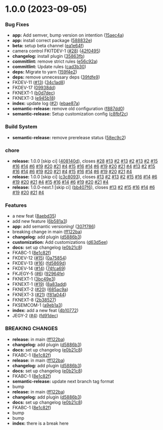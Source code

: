 # 1.0.0 (2023-09-05)


### Bug Fixes

* **app:** Add semver, bump version on intention ([15aec4a](https://github.com/robence/semantic-release-poc/commit/15aec4afc34d41f0d1e7ea5c474e1521568c5d35))
* **app:** install correct package ([588832e](https://github.com/robence/semantic-release-poc/commit/588832e641c422d18430d4ba114d98dca003c317))
* **beta:** setup beta channel ([ea1e64f](https://github.com/robence/semantic-release-poc/commit/ea1e64f8491381ab4356f750bce9b2d26962262c))
* camera control FKITDEV-1 ([#28](https://github.com/robence/semantic-release-poc/issues/28)) ([42f0495](https://github.com/robence/semantic-release-poc/commit/42f0495e53bdcec69d5b76d2ff6e4b2a22b80e6f))
* **changelog:** install plugin ([35863fb](https://github.com/robence/semantic-release-poc/commit/35863fb8b48da9d1d5016f841e5cfe6a0484b5c5))
* **commitlint:** remove strict rules ([e56c92a](https://github.com/robence/semantic-release-poc/commit/e56c92a4a42a0168c9878d1e4abdc880e9170871))
* **commitlint:** Update rules ([cad3b30](https://github.com/robence/semantic-release-poc/commit/cad3b30679128e3e20f0632df7fc5b6458e7d9d5))
* **deps:** Migrate to yarn ([159f4e2](https://github.com/robence/semantic-release-poc/commit/159f4e226cf85d2b32390355aac06ebbd6324b88))
* **deps:** remove unnecessary deps ([39fdfe9](https://github.com/robence/semantic-release-poc/commit/39fdfe9c3abfaf5381d833dffb305e9a120c5d85))
* FKDEV-11 ([#13](https://github.com/robence/semantic-release-poc/issues/13)) ([34c1ad8](https://github.com/robence/semantic-release-poc/commit/34c1ad8bcc8db4290cbc07cd9d7c081a8aa360f6))
* FKDEV-17 ([09938dd](https://github.com/robence/semantic-release-poc/commit/09938dd3c67d1c7322a5c36ef1625eaf691d0e61))
* FKNEXT-1 ([b0d7dec](https://github.com/robence/semantic-release-poc/commit/b0d7decf1937072763b4f428b9b86a419daccccc))
* FKNEXT-3 ([e945b18](https://github.com/robence/semantic-release-poc/commit/e945b181c12fb67fbdab51b0dfcedee8186efdc1))
* **index:** update log ([#2](https://github.com/robence/semantic-release-poc/issues/2)) ([ebae87a](https://github.com/robence/semantic-release-poc/commit/ebae87ae4965a6c76b38784e2faccc7a228794b3))
* **semantic-release:** remove old configuration ([f887dd0](https://github.com/robence/semantic-release-poc/commit/f887dd0bfa155f4311f82563e397708cbb06baa2))
* **semantic-release:** Setup customization config ([c8fbf2c](https://github.com/robence/semantic-release-poc/commit/c8fbf2c9a7ffff8757eda4b03f3b05bc0e0e75b1))


### Build System

* **semantic-release:** remove prerelease status ([58ec9c2](https://github.com/robence/semantic-release-poc/commit/58ec9c29c50e9e3bed8c271cd96e368c6207fbe5))


### chore

* **release:** 1.0.0 [skip ci] ([408140d](https://github.com/robence/semantic-release-poc/commit/408140d39d262f720ce040ae861b1934a61ae336)), closes [#28](https://github.com/robence/semantic-release-poc/issues/28) [#13](https://github.com/robence/semantic-release-poc/issues/13) [#2](https://github.com/robence/semantic-release-poc/issues/2) [#13](https://github.com/robence/semantic-release-poc/issues/13) [#2](https://github.com/robence/semantic-release-poc/issues/2) [#13](https://github.com/robence/semantic-release-poc/issues/13) [#2](https://github.com/robence/semantic-release-poc/issues/2) [#15](https://github.com/robence/semantic-release-poc/issues/15) [#16](https://github.com/robence/semantic-release-poc/issues/16) [#14](https://github.com/robence/semantic-release-poc/issues/14) [#6](https://github.com/robence/semantic-release-poc/issues/6) [#19](https://github.com/robence/semantic-release-poc/issues/19) [#20](https://github.com/robence/semantic-release-poc/issues/20) [#21](https://github.com/robence/semantic-release-poc/issues/21) [#4](https://github.com/robence/semantic-release-poc/issues/4) [#15](https://github.com/robence/semantic-release-poc/issues/15) [#16](https://github.com/robence/semantic-release-poc/issues/16) [#14](https://github.com/robence/semantic-release-poc/issues/14) [#6](https://github.com/robence/semantic-release-poc/issues/6) [#19](https://github.com/robence/semantic-release-poc/issues/19) [#20](https://github.com/robence/semantic-release-poc/issues/20) [#21](https://github.com/robence/semantic-release-poc/issues/21) [#4](https://github.com/robence/semantic-release-poc/issues/4) [#13](https://github.com/robence/semantic-release-poc/issues/13) [#2](https://github.com/robence/semantic-release-poc/issues/2) [#15](https://github.com/robence/semantic-release-poc/issues/15) [#16](https://github.com/robence/semantic-release-poc/issues/16) [#14](https://github.com/robence/semantic-release-poc/issues/14) [#6](https://github.com/robence/semantic-release-poc/issues/6) [#19](https://github.com/robence/semantic-release-poc/issues/19) [#20](https://github.com/robence/semantic-release-poc/issues/20) [#21](https://github.com/robence/semantic-release-poc/issues/21) [#4](https://github.com/robence/semantic-release-poc/issues/4) [#15](https://github.com/robence/semantic-release-poc/issues/15) [#16](https://github.com/robence/semantic-release-poc/issues/16) [#14](https://github.com/robence/semantic-release-poc/issues/14) [#6](https://github.com/robence/semantic-release-poc/issues/6) [#19](https://github.com/robence/semantic-release-poc/issues/19) [#20](https://github.com/robence/semantic-release-poc/issues/20) [#21](https://github.com/robence/semantic-release-poc/issues/21) [#4](https://github.com/robence/semantic-release-poc/issues/4)
* **release:** 1.0.0 [skip ci] ([c3c8093](https://github.com/robence/semantic-release-poc/commit/c3c8093b76b39426024e7bea7bbe57b2db390f2d)), closes [#13](https://github.com/robence/semantic-release-poc/issues/13) [#2](https://github.com/robence/semantic-release-poc/issues/2) [#13](https://github.com/robence/semantic-release-poc/issues/13) [#2](https://github.com/robence/semantic-release-poc/issues/2) [#15](https://github.com/robence/semantic-release-poc/issues/15) [#16](https://github.com/robence/semantic-release-poc/issues/16) [#14](https://github.com/robence/semantic-release-poc/issues/14) [#6](https://github.com/robence/semantic-release-poc/issues/6) [#19](https://github.com/robence/semantic-release-poc/issues/19) [#20](https://github.com/robence/semantic-release-poc/issues/20) [#21](https://github.com/robence/semantic-release-poc/issues/21) [#4](https://github.com/robence/semantic-release-poc/issues/4) [#15](https://github.com/robence/semantic-release-poc/issues/15) [#16](https://github.com/robence/semantic-release-poc/issues/16) [#14](https://github.com/robence/semantic-release-poc/issues/14) [#6](https://github.com/robence/semantic-release-poc/issues/6) [#19](https://github.com/robence/semantic-release-poc/issues/19) [#20](https://github.com/robence/semantic-release-poc/issues/20) [#21](https://github.com/robence/semantic-release-poc/issues/21) [#4](https://github.com/robence/semantic-release-poc/issues/4)
* **release:** 1.0.0-next.1 [skip ci] ([bb407f6](https://github.com/robence/semantic-release-poc/commit/bb407f691369fecfaed9ffe776f93af1884f91c9)), closes [#13](https://github.com/robence/semantic-release-poc/issues/13) [#2](https://github.com/robence/semantic-release-poc/issues/2) [#15](https://github.com/robence/semantic-release-poc/issues/15) [#16](https://github.com/robence/semantic-release-poc/issues/16) [#14](https://github.com/robence/semantic-release-poc/issues/14) [#6](https://github.com/robence/semantic-release-poc/issues/6) [#19](https://github.com/robence/semantic-release-poc/issues/19) [#20](https://github.com/robence/semantic-release-poc/issues/20) [#21](https://github.com/robence/semantic-release-poc/issues/21) [#4](https://github.com/robence/semantic-release-poc/issues/4)


### Features

* a new feat ([8aebd35](https://github.com/robence/semantic-release-poc/commit/8aebd350c055a1b9e706ac2affd312b715ed80f6))
* add new feature ([6b581a3](https://github.com/robence/semantic-release-poc/commit/6b581a3f661147217d5f178af665ea4ec402f84a))
* **app:** add semantic versioning! ([307f786](https://github.com/robence/semantic-release-poc/commit/307f7868e8c24af2431569564e549de3d0c4e5e8))
* breaking change in main ([ff122ba](https://github.com/robence/semantic-release-poc/commit/ff122ba6d18c1a2fa1f5ac2c344e8d4d686d7614))
* **changelog:** add plugin ([d5886b3](https://github.com/robence/semantic-release-poc/commit/d5886b30e6e610fdb4caa6b42a625775b2918ffa))
* **customization:** Add customizations ([d63d5ee](https://github.com/robence/semantic-release-poc/commit/d63d5ee8ffc6c0ad3a8010e9e3faefd7f04b292b))
* **docs:** set up changelog ([e0b21c8](https://github.com/robence/semantic-release-poc/commit/e0b21c81c35a5ea0bb52025e1670d23078cb1857))
* FKABC-1 ([8e1c82f](https://github.com/robence/semantic-release-poc/commit/8e1c82fd137a3632a4c5f8474913a7c85445f603))
* FKDEV-12 ([#15](https://github.com/robence/semantic-release-poc/issues/15)) ([0a75854](https://github.com/robence/semantic-release-poc/commit/0a75854d57ce28f5baab5276a284824d84060bc6))
* FKDEV-13 ([#16](https://github.com/robence/semantic-release-poc/issues/16)) ([fd5869d](https://github.com/robence/semantic-release-poc/commit/fd5869dc77ca2ff5664c79218afd7b969de13cf6))
* FKDEV-14 ([#14](https://github.com/robence/semantic-release-poc/issues/14)) ([74fca69](https://github.com/robence/semantic-release-poc/commit/74fca695529f5bfa66bbb477129f6da65c6dc580))
* FKJEGY-5 ([#6](https://github.com/robence/semantic-release-poc/issues/6)) ([92964fe](https://github.com/robence/semantic-release-poc/commit/92964fe1cc21781f5624433f70b7562b7c1c7b18))
* FKNEXT-1 ([3bc49e3](https://github.com/robence/semantic-release-poc/commit/3bc49e3704354a343713cbea1b72fe5cae1f85dc))
* FKNEXT-1 ([#19](https://github.com/robence/semantic-release-poc/issues/19)) ([8a83add](https://github.com/robence/semantic-release-poc/commit/8a83add36c916c77267bdf59fa75425ba1452ec4))
* FKNEXT-2 ([#20](https://github.com/robence/semantic-release-poc/issues/20)) ([685ac9a](https://github.com/robence/semantic-release-poc/commit/685ac9ae4f9f9845529604d252d9f2d966371497))
* FKNEXT-3 ([#21](https://github.com/robence/semantic-release-poc/issues/21)) ([f81a044](https://github.com/robence/semantic-release-poc/commit/f81a044901b2b1660baafb4dd7295c2200b5adfe))
* FKNEXT-8 ([2b38527](https://github.com/robence/semantic-release-poc/commit/2b385270ae2b47ab920b3f28503a11cf34af51de))
* FKSEMCOM-1 ([a9eb1a3](https://github.com/robence/semantic-release-poc/commit/a9eb1a3732ba7fcf8160787afc54425571d0d558))
* **index:** add a new feat ([4b10772](https://github.com/robence/semantic-release-poc/commit/4b1077257db8db2dd88f4bda3240cb9e98b2d935))
* JEGY-2 ([#4](https://github.com/robence/semantic-release-poc/issues/4)) ([fd91dec](https://github.com/robence/semantic-release-poc/commit/fd91dec8537517e96248fe7f0254f6462e0631ff))


### BREAKING CHANGES

* **release:** in main ([ff122ba](https://github.com/robence/semantic-release-poc/commit/ff122ba6d18c1a2fa1f5ac2c344e8d4d686d7614))
* **changelog:** add plugin ([d5886b3](https://github.com/robence/semantic-release-poc/commit/d5886b30e6e610fdb4caa6b42a625775b2918ffa))
* **docs:** set up changelog ([e0b21c8](https://github.com/robence/semantic-release-poc/commit/e0b21c81c35a5ea0bb52025e1670d23078cb1857))
* FKABC-1 ([8e1c82f](https://github.com/robence/semantic-release-poc/commit/8e1c82fd137a3632a4c5f8474913a7c85445f603))
* **release:** in main ([ff122ba](https://github.com/robence/semantic-release-poc/commit/ff122ba6d18c1a2fa1f5ac2c344e8d4d686d7614))
* **changelog:** add plugin ([d5886b3](https://github.com/robence/semantic-release-poc/commit/d5886b30e6e610fdb4caa6b42a625775b2918ffa))
* **docs:** set up changelog ([e0b21c8](https://github.com/robence/semantic-release-poc/commit/e0b21c81c35a5ea0bb52025e1670d23078cb1857))
* FKABC-1 ([8e1c82f](https://github.com/robence/semantic-release-poc/commit/8e1c82fd137a3632a4c5f8474913a7c85445f603))
* **semantic-release:** update next branch tag format
* bump
* **release:** in main ([ff122ba](https://github.com/robence/semantic-release-poc/commit/ff122ba6d18c1a2fa1f5ac2c344e8d4d686d7614))
* **changelog:** add plugin ([d5886b3](https://github.com/robence/semantic-release-poc/commit/d5886b30e6e610fdb4caa6b42a625775b2918ffa))
* **docs:** set up changelog ([e0b21c8](https://github.com/robence/semantic-release-poc/commit/e0b21c81c35a5ea0bb52025e1670d23078cb1857))
* FKABC-1 ([8e1c82f](https://github.com/robence/semantic-release-poc/commit/8e1c82fd137a3632a4c5f8474913a7c85445f603))
* bump
* bump
* **index:** there is a break here
